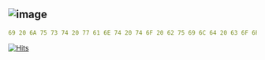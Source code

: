 ![image](https://user-images.githubusercontent.com/83192247/197445341-1d59c937-003a-41a6-a181-1755ca440591.png)
---

```yaml
69 20 6A 75 73 74 20 77 61 6E 74 20 74 6F 20 62 75 69 6C 64 20 63 6F 6F 6C 20 73 68 69 74
```

[![Hits](https://hits-app.vercel.app/hits?url=https://github.com/cnrad&bgLeft=444444&bgRight=575fff&label=visits)](https://hits-app.vercel.app/)
